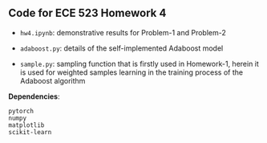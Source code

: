 ## Code for ECE 523 Homework 4



- `hw4.ipynb`: demonstrative results for Problem-1 and Problem-2
  
- `adaboost.py`: details of the self-implemented Adaboost model

- `sample.py`: sampling function that is firstly used in Homework-1, herein it is used for weighted samples learning in the training process of the Adaboost algorithm


**Dependencies**:

```
pytorch
numpy
matplotlib
scikit-learn
```





